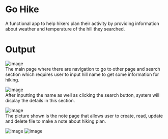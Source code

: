 # Go Hike
A functional app to help hikers plan their activity by providing information about weather and temperature of the hill they searched. 

# Output
![image](https://github.com/bluemiu07/Hiking-App/assets/101344093/8f7bc233-e98d-49bb-8f4e-244f090c20e2) <br>
The main page where there are navigation to go to other page and search section which requires user to input hill name to get some information for hiking. <br>

![image](https://github.com/bluemiu07/Hiking-App/assets/101344093/01a70e98-0ae3-4524-bfcc-289cad89f925) <br>
After inputting the name as well as clicking the search button, system will display the details in this section. 

![image](https://github.com/bluemiu07/Hiking-App/assets/101344093/8f75fa9f-5196-40da-ac08-13dbfddbfef6) <br>
The picture shown is the note page that allows user to create, read, update and delete file to make a note about hiking plan. 

![image](https://github.com/bluemiu07/Hiking-App/assets/101344093/dda47a3b-a412-437f-b804-6b520897c560)
![image](https://github.com/bluemiu07/Hiking-App/assets/101344093/c2a12cc9-ed85-4c08-8549-c92b98ce8031)




